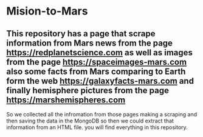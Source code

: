 # Mision-to-Mars

## This repository has a page that scrape information from Mars news from the page https://redplanetscience.com as well as images from the page https://spaceimages-mars.com also some facts from Mars comparing to Earth form the web https://galaxyfacts-mars.com and finally hemisphere pictures from the page https://marshemispheres.com

So we collected all the infromation from those pages making a scraping and then saving the data in the MongoDB so then we could extract that information from an HTML file. you will find everything in this repository.
